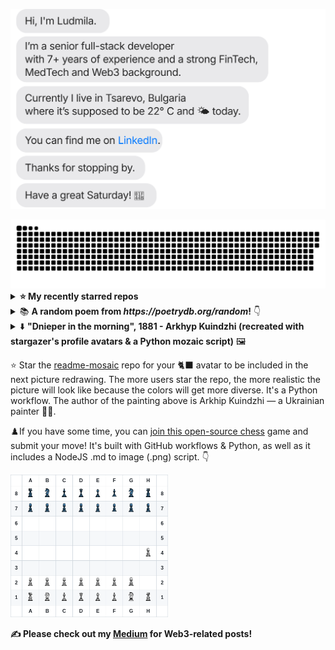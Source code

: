[![](https://raw.githubusercontent.com/milaabl/milaabl/main/chat.svg)](https://www.linkedin.com/in/ludmila-a-dev/)

<!-- https://github.com/milaabl/milaabl/assets/86361434/c35b0e6f-acf0-435e-920d-b90faa4788ad -->

<img alt="Snake eating my contributions for breakfast🧉" src="https://raw.githubusercontent.com/milaabl/milaabl-readme/preview/github-contribution-grid-snake.svg" />

<details>
<summary>
  <strong>⭐ My recently starred repos </strong>
</summary>
  
<!-- Starred repos start -->
| Name | Url | Stars | Description |
| --- | --- |  --- |  --- |
| Xunzhuo/Xunzhuo|https://github.com/Xunzhuo/Xunzhuo|36|About me|
| zcaceres/interview-prep|https://github.com/zcaceres/interview-prep|1|algos, data structures etc.|
| zcaceres/snoop|https://github.com/zcaceres/snoop|3|Like grep or ack... for the DOM|
| zcaceres/zcaceres|https://github.com/zcaceres/zcaceres|2|Super secret Github profile README thing|
| zcaceres/dotfiles|https://github.com/zcaceres/dotfiles|2|System setup w/dotfiles, tools, and apps automated with Ansible. Forever a WIP.|
| glitch-txs/walletconnect-cafe|https://github.com/glitch-txs/walletconnect-cafe|2|Ethereum-provider implementation with Cafe (global state manager)|
| glitch-txs/metamask-csp-firefox|https://github.com/glitch-txs/metamask-csp-firefox|3|MetaMask is blocked by Firefox when using CSP|
| glitch-txs/next-auth|https://github.com/glitch-txs/next-auth|1|Authentication for the Web.|
| michaelsbradleyjr/nim-notcurses|https://github.com/michaelsbradleyjr/nim-notcurses|25|Nim wrapper for Notcurses: blingful TUIs and character graphics|
| arianXdev/hardhat-jest|https://github.com/arianXdev/hardhat-jest|10|A Hardhat plugin that allows you to use Jest easily!|
| przemek890/Gender_prediction|https://github.com/przemek890/Gender_prediction|4|An application that utilizes camera input to predict a person's gender using a convolutional layer in PyTorch.|
| pieralukasz/pixel-recruitment-task|https://github.com/pieralukasz/pixel-recruitment-task|1|Zadanie rekrutacyjne Pixel Technology|
| SaraRasoulian/oop-solid-patterns|https://github.com/SaraRasoulian/oop-solid-patterns|14|💎  An educational repository for OOP, SOLID and Design Patterns|
| BogdanMFometescu/resume-builder|https://github.com/BogdanMFometescu/resume-builder|13|Django-based web application that allows users to create, update, and export professional resumes.|
| 0xMimir/Advance-CNN-LSTM-Model-for-Cryptocurrency-Forecasting|https://github.com/0xMimir/Advance-CNN-LSTM-Model-for-Cryptocurrency-Forecasting|6|CNN LSTM model used for predicting cryptocurrencies|
| b-hristov/b-hristov|https://github.com/b-hristov/b-hristov|1||
| CloverGit/CloverGit|https://github.com/CloverGit/CloverGit|7||
| TatevKaren/TatevKaren-data-science-portfolio|https://github.com/TatevKaren/TatevKaren-data-science-portfolio|56|Data Science Portfolio of Tatev Karen Aslanyan including Case Studies and Research Projects that I have completed that solve business problems or introduce new products. Case Study papers, codes, and additional resources are all included.|
| PiotrRut/elonmusk-twitter-notifier|https://github.com/PiotrRut/elonmusk-twitter-notifier|61|AI driven e-mail notifier for tweets mentioning stock from Elon Musk 📈|
| Vendicated/Vencord|https://github.com/Vendicated/Vencord|6375|The cutest Discord client mod|
| yeoman/yo|https://github.com/yeoman/yo|3784|CLI tool for running Yeoman generators|
| matter-labs/zksync-era|https://github.com/matter-labs/zksync-era|2815|zkSync era|
| 0age/create2crunch|https://github.com/0age/create2crunch|417|A Rust program for finding salts that create gas-efficient Ethereum addresses via CREATE2.|
| joshstevens19/ethereum-multicall|https://github.com/joshstevens19/ethereum-multicall|330|Ability to call many ethereum constant function calls in 1 JSONRPC request|
| threshold-network/token-dashboard|https://github.com/threshold-network/token-dashboard|21||
| LimeChain/mongoose-immutable-plugin|https://github.com/LimeChain/mongoose-immutable-plugin|2|Mongoose plugin guarding fields from modifications|
| ankitects/anki|https://github.com/ankitects/anki|17034|Anki's shared backend and web components, and the Qt frontend|
| lightningnetwork/lnd|https://github.com/lightningnetwork/lnd|7446|Lightning Network Daemon ⚡️|
| CoNarrative/mongo-immutable|https://github.com/CoNarrative/mongo-immutable|10|Immutable MongoDB.|
| lightningdevkit/rust-lightning|https://github.com/lightningdevkit/rust-lightning|1076|A highly modular Bitcoin Lightning library written in Rust. It's rust-lightning, not Rusty's Lightning!|

<!-- Starred repos end -->

</details>

<details>
  <summary>📚 <strong>A random poem from <em>https://poetrydb.org/random</em>!</strong> 👇 </summary>

<!-- Start poem -->
# 💮 The Canterbury Tales. The Sompnour's Tale. by *Geoffrey Chaucer*

<p>
    THE PROLOGUE.<br/><br/>The Sompnour in his stirrups high he stood,<br/>Upon this Friar his hearte was so wood,<br/>That like an aspen leaf he quoke for ire:<br/>"Lordings," quoth he, "but one thing I desire;<br/>I you beseech, that of your courtesy,<br/>Since ye have heard this false Friar lie,<br/>As suffer me I may my tale tell<br/>This Friar boasteth that he knoweth hell,<br/>And, God it wot, that is but little wonder,<br/>Friars and fiends be but little asunder.<br/>For, pardie, ye have often time heard tell,<br/>How that a friar ravish'd was to hell<br/>In spirit ones by a visioun,<br/>And, as an angel led him up and down,<br/>To shew him all the paines that there were,<br/>In all the place saw he not a frere;<br/>Of other folk he saw enough in woe.<br/>Unto the angel spake the friar tho;<br/>'Now, Sir,' quoth he, 'have friars such a grace,<br/>That none of them shall come into this place?'<br/>'Yes' quoth the angel; 'many a millioun:'<br/>And unto Satanas he led him down.<br/>'And now hath Satanas,' said he, 'a tail<br/>Broader than of a carrack is the sail.<br/>Hold up thy tail, thou Satanas,' quoth he,<br/>'Shew forth thine erse, and let the friar see<br/>Where is the nest of friars in this place.'<br/>And less than half a furlong way of space<br/>Right so as bees swarmen out of a hive,<br/>Out of the devil's erse there gan to drive<br/>A twenty thousand friars on a rout.<br/>And throughout hell they swarmed all about,<br/>And came again, as fast as they may gon,<br/>And in his erse they creeped every one:<br/>He clapt his tail again, and lay full still.<br/>This friar, when he looked had his fill<br/>Upon the torments of that sorry place,<br/>His spirit God restored of his grace<br/>Into his body again, and he awoke;<br/>But natheless for feare yet he quoke,<br/>So was the devil's erse aye in his mind;<br/>That is his heritage, of very kind<br/>God save you alle, save this cursed Frere;<br/>My prologue will I end in this mannere.<br/><br/>THE TALE.<br/><br/>Lordings, there is in Yorkshire, as I guess,<br/>A marshy country called Holderness,<br/>In which there went a limitour about<br/>To preach, and eke to beg, it is no doubt.<br/>And so befell that on a day this frere<br/>Had preached at a church in his mannere,<br/>And specially, above every thing,<br/>Excited he the people in his preaching<br/>To trentals,  and to give, for Godde's sake,<br/>Wherewith men mighte holy houses make,<br/>There as divine service is honour'd,<br/>Not there as it is wasted and devour'd,<br/>Nor where it needeth not for to be given,<br/>As to possessioners,  that may liven,<br/>Thanked be God, in wealth and abundance.<br/>"Trentals," said he, "deliver from penance<br/>Their friendes' soules, as well old as young,<br/>Yea, when that they be hastily y-sung, --<br/>Not for to hold a priest jolly and gay,<br/>He singeth not but one mass in a day.<br/>"Deliver out," quoth he, "anon the souls.<br/>Full hard it is, with flesh-hook or with owls<br/>To be y-clawed, or to burn or bake:<br/>Now speed you hastily, for Christe's sake."<br/>And when this friar had said all his intent,<br/>With qui cum patre forth his way he went,<br/>When folk in church had giv'n him what them lest;<br/>He went his way, no longer would he rest,<br/>With scrip and tipped staff, y-tucked high:<br/>In every house he gan to pore and pry,<br/>And begged meal and cheese, or elles corn.<br/>His fellow had a staff tipped with horn,<br/>A pair of tables all of ivory,<br/>And a pointel y-polish'd fetisly,<br/>And wrote alway the names, as he stood;<br/>Of all the folk that gave them any good,<br/>Askaunce that he woulde for them pray.<br/>"Give us a bushel wheat, or malt, or rey,<br/>A Godde's kichel, or a trip of cheese,<br/>Or elles what you list, we may not chese;<br/>A Godde's halfpenny,  or a mass penny;<br/>Or give us of your brawn, if ye have any;<br/>A dagon of your blanket, leve dame,<br/>Our sister dear, -- lo, here I write your name,--<br/>Bacon or beef, or such thing as ye find."<br/>A sturdy harlot went them aye behind,<br/>That was their hoste's man, and bare a sack,<br/>And what men gave them, laid it on his back<br/>And when that he was out at door, anon<br/>He planed away the names every one,<br/>That he before had written in his tables:<br/>He served them with nifles and with fables. --<br/><br/>"Nay, there thou liest, thou Sompnour," quoth the Frere.<br/>"Peace," quoth our Host, "for Christe's mother dear;<br/>Tell forth thy tale, and spare it not at all."<br/>"So thrive I," quoth this Sompnour, "so I shall." --<br/><br/>So long he went from house to house, till he<br/>Came to a house, where he was wont to be<br/>Refreshed more than in a hundred places<br/>Sick lay the husband man, whose that the place is,<br/>Bed-rid upon a couche low he lay:<br/>"Deus hic," quoth he; "O Thomas friend, good day,"<br/>Said this friar, all courteously and soft.<br/>"Thomas," quoth he, "God yield it you, full oft<br/>Have I upon this bench fared full well,<br/>Here have I eaten many a merry meal."<br/>And from the bench he drove away the cat,<br/>And laid adown his potent and his hat,<br/>And eke his scrip, and sat himself adown:<br/>His fellow was y-walked into town<br/>Forth with his knave, into that hostelry<br/>Where as he shope him that night to lie.<br/><br/>"O deare master," quoth this sicke man,<br/>"How have ye fared since that March began?<br/>I saw you not this fortenight and more."<br/>"God wot," quoth he, "labour'd have I full sore;<br/>And specially for thy salvation<br/>Have I said many a precious orison,<br/>And for mine other friendes, God them bless.<br/>I have this day been at your church at mess,<br/>And said sermon after my simple wit,<br/>Not all after the text of Holy Writ;<br/>For it is hard to you, as I suppose,<br/>And therefore will I teach you aye the glose.<br/>Glosing is a full glorious thing certain,<br/>For letter slayeth, as we clerkes sayn.<br/>There have I taught them to be charitable,<br/>And spend their good where it is reasonable.<br/>And there I saw our dame; where is she?"<br/>"Yonder I trow that in the yard she be,"<br/>Saide this man; "and she will come anon."<br/>"Hey master, welcome be ye by Saint John,"<br/>Saide this wife; "how fare ye heartily?"<br/><br/>This friar riseth up full courteously,<br/>And her embraceth in his armes narrow,<br/>And kiss'th her sweet, and chirketh as a sparrow<br/>With his lippes: "Dame," quoth he, "right well,<br/>As he that is your servant every deal.<br/>Thanked be God, that gave you soul and life,<br/>Yet saw I not this day so fair a wife<br/>In all the churche, God so save me,"<br/>"Yea, God amend defaultes, Sir," quoth she;<br/>"Algates welcome be ye, by my fay."<br/>"Grand mercy, Dame; that have I found alway.<br/>But of your greate goodness, by your leave,<br/>I woulde pray you that ye not you grieve,<br/>I will with Thomas speak a little throw:<br/>These curates be so negligent and slow<br/>To grope tenderly a conscience.<br/>In shrift and preaching is my diligence<br/>And study in Peter's wordes and in Paul's;<br/>I walk and fishe Christian menne's souls,<br/>To yield our Lord Jesus his proper rent;<br/>To spread his word is alle mine intent."<br/>"Now by your faith, O deare Sir," quoth she,<br/>"Chide him right well, for sainte charity.<br/>He is aye angry as is a pismire,<br/>Though that he have all that he can desire,<br/>Though I him wrie at night, and make him warm,<br/>And ov'r him lay my leg and eke mine arm,<br/>He groaneth as our boar that lies in sty:<br/>Other disport of him right none have I,<br/>I may not please him in no manner case."<br/>"O Thomas, je vous dis, Thomas, Thomas,<br/>This maketh the fiend, this must be amended.<br/>Ire is a thing that high God hath defended,<br/>And thereof will I speak a word or two."<br/>"Now, master," quoth the wife, "ere that I go,<br/>What will ye dine? I will go thereabout."<br/>"Now, Dame," quoth he, "je vous dis sans doute,<br/>Had I not of a capon but the liver,<br/>And of your white bread not but a shiver,<br/>And after that a roasted pigge's head,<br/>(But I would that for me no beast were dead,)<br/>Then had I with you homely suffisance.<br/>I am a man of little sustenance.<br/>My spirit hath its fost'ring in the Bible.<br/>My body is aye so ready and penible<br/>To wake, that my stomach is destroy'd.<br/>I pray you, Dame, that ye be not annoy'd,<br/>Though I so friendly you my counsel shew;<br/>By God, I would have told it but to few."<br/>"Now, Sir," quoth she, "but one word ere I go;<br/>My child is dead within these weeke's two,<br/>Soon after that ye went out of this town."<br/><br/>"His death saw I by revelatioun,"<br/>Said this friar, "at home in our dortour.<br/>I dare well say, that less than half an hour<br/>Mter his death, I saw him borne to bliss<br/>In mine vision, so God me wiss.<br/>So did our sexton, and our fermerere,<br/>That have been true friars fifty year, --<br/>They may now, God be thanked of his love,<br/>Make their jubilee, and walk above.<br/>And up I rose, and all our convent eke,<br/>With many a teare trilling on my cheek,<br/>Withoute noise or clattering of bells,<br/>Te Deum was our song, and nothing else,<br/>Save that to Christ I bade an orison,<br/>Thanking him of my revelation.<br/>For, Sir and Dame, truste me right well,<br/>Our orisons be more effectuel,<br/>And more we see of Christe's secret things,<br/>Than borel folk, although that they be kings.<br/>We live in povert', and in abstinence,<br/>And borel folk in riches and dispence<br/>Of meat and drink, and in their foul delight.<br/>We have this worlde's lust all in despight<br/>Lazar and Dives lived diversely,<br/>And diverse guerdon hadde they thereby.<br/>Whoso will pray, he must fast and be clean,<br/>And fat his soul, and keep his body lean<br/>We fare as saith th' apostle; cloth and food<br/>Suffice us, although they be not full good.<br/>The cleanness and the fasting of us freres<br/>Maketh that Christ accepteth our prayeres.<br/>Lo, Moses forty days and forty night<br/>Fasted, ere that the high God full of might<br/>Spake with him in the mountain of Sinai:<br/>With empty womb of fasting many a day<br/>Received he the lawe, that was writ<br/>With Godde's finger; and Eli, well ye wit,<br/>In Mount Horeb, ere he had any speech<br/>With highe God, that is our live's leech,<br/>He fasted long, and was in contemplance.<br/>Aaron, that had the temple in governance,<br/>And eke the other priestes every one,<br/>Into the temple when they shoulde gon<br/>To praye for the people, and do service,<br/>They woulde drinken in no manner wise<br/>No drinke, which that might them drunken make,<br/>But there in abstinence pray and wake,<br/>Lest that they died: take heed what I say --<br/>But they be sober that for the people pray --<br/>Ware that, I say -- no more: for it sufficeth.<br/>Our Lord Jesus, as Holy Writ deviseth,<br/>Gave us example of fasting and prayeres:<br/>Therefore we mendicants, we sely freres,<br/>Be wedded to povert' and continence,<br/>To charity, humbless, and abstinence,<br/>To persecution for righteousness,<br/>To weeping, misericorde, and to cleanness.<br/>And therefore may ye see that our prayeres<br/>(I speak of us, we mendicants, we freres),<br/>Be to the highe God more acceptable<br/>Than youres, with your feastes at your table.<br/>From Paradise first, if I shall not lie,<br/>Was man out chased for his gluttony,<br/>And chaste was man in Paradise certain.<br/>But hark now, Thomas, what I shall thee sayn;<br/>I have no text of it, as I suppose,<br/>But I shall find it in a manner glose;<br/>That specially our sweet Lord Jesus<br/>Spake this of friars, when he saide thus,<br/>'Blessed be they that poor in spirit be'<br/>And so forth all the gospel may ye see,<br/>Whether it be liker our profession,<br/>Or theirs that swimmen in possession;<br/>Fy on their pomp, and on their gluttony,<br/>And on their lewedness!  I them defy.<br/>Me thinketh they be like Jovinian,<br/>Fat as a whale, and walking as a swan;<br/>All vinolent as bottle in the spence;<br/>Their prayer is of full great reverence;<br/>When they for soules say the Psalm of David,<br/>Lo, 'Buf' they say, Cor meum eructavit.<br/>Who follow Christe's gospel and his lore<br/>But we, that humble be, and chaste, and pore,<br/>Workers of Godde's word, not auditours?<br/>Therefore right as a hawk upon a sours<br/>Up springs into the air, right so prayeres<br/>Of charitable and chaste busy freres<br/>Make their sours to Godde's eares two.<br/>Thomas, Thomas, so may I ride or go,<br/>And by that lord that called is Saint Ive,<br/>N'ere thou our brother, shouldest thou not thrive;<br/>In our chapiter pray we day and night<br/>To Christ, that he thee sende health and might,<br/>Thy body for to wielde hastily.<br/><br/>"God wot," quoth he, "nothing thereof feel I;<br/>So help me Christ, as I in fewe years<br/>Have spended upon divers manner freres<br/>Full many a pound, yet fare I ne'er the bet;<br/>Certain my good have I almost beset:<br/>Farewell my gold, for it is all ago."<br/>The friar answer'd, "O Thomas, dost thou so?<br/>What needest thou diverse friars to seech?<br/>What needeth him that hath a perfect leech,<br/>To seeken other leeches in the town?<br/>Your inconstance is your confusioun.<br/>Hold ye then me, or elles our convent,<br/>To praye for you insufficient?<br/>Thomas, that jape it is not worth a mite;<br/>Your malady is for we have too lite.<br/>Ah, give that convent half a quarter oats;<br/>And give that convent four and twenty groats;<br/>And give that friar a penny, and let him go!<br/>Nay, nay, Thomas, it may no thing be so.<br/>What is a farthing worth parted on twelve?<br/>Lo, each thing that is oned in himselve<br/>Is more strong than when it is y-scatter'd.<br/>Thomas, of me thou shalt not be y-flatter'd,<br/>Thou wouldest have our labour all for nought.<br/>The highe God, that all this world hath wrought,<br/>Saith, that the workman worthy is his hire<br/>Thomas, nought of your treasure I desire<br/>As for myself, but that all our convent<br/>To pray for you is aye so diligent:<br/>And for to builde Christe's owen church.<br/>Thomas, if ye will learne for to wirch,<br/>Of building up of churches may ye find<br/>If it be good, in Thomas' life of Ind.<br/>Ye lie here full of anger and of ire,<br/>With which the devil sets your heart on fire,<br/>And chide here this holy innocent<br/>Your wife, that is so meek and patient.<br/>And therefore trow me, Thomas, if thee lest,<br/>Ne strive not with thy wife, as for the best.<br/>And bear this word away now, by thy faith,<br/>Touching such thing, lo, what the wise man saith:<br/>'Within thy house be thou no lion;<br/>To thy subjects do none oppression;<br/>Nor make thou thine acquaintance for to flee.'<br/>And yet, Thomas, eftsoones charge I thee,<br/>Beware from ire that in thy bosom sleeps,<br/>Ware from the serpent, that so slily creeps<br/>Under the grass, and stingeth subtilly.<br/>Beware, my son, and hearken patiently,<br/>That twenty thousand men have lost their lives<br/>For striving with their lemans and their wives.<br/>Now since ye have so holy and meek a wife,<br/>What needeth you, Thomas, to make strife?<br/>There is, y-wis, no serpent so cruel,<br/>When men tread on his tail nor half so fell,<br/>As woman is, when she hath caught an ire;<br/>Very vengeance is then all her desire.<br/>Ire is a sin, one of the greate seven,<br/>Abominable to the God of heaven,<br/>And to himself it is destruction.<br/>This every lewed vicar and parson<br/>Can say, how ire engenders homicide;<br/>Ire is in sooth th' executor of pride.<br/>I could of ire you say so muche sorrow,<br/>My tale shoulde last until to-morrow.<br/>And therefore pray I God both day and ight,<br/>An irous man God send him little might.<br/>It is great harm, and certes great pity<br/>To set an irous man in high degree.<br/><br/>"Whilom there was an irous potestate,<br/>As saith Senec, that during his estate<br/>Upon a day out rode knightes two;<br/>And, as fortune would that it were so,<br/>The one of them came home, the other not.<br/>Anon the knight before the judge is brought,<br/>That saide thus; 'Thou hast thy fellow slain,<br/>For which I doom thee to the death certain.'<br/>And to another knight commanded he;<br/>'Go, lead him to the death, I charge thee.'<br/>And happened, as they went by the way<br/>Toward the place where as he should dey,<br/>The knight came, which men weened had been dead<br/>Then thoughte they it was the beste rede<br/>To lead them both unto the judge again.<br/>They saide, 'Lord, the knight hath not y-slain<br/>His fellow; here he standeth whole alive.'<br/>'Ye shall be dead,' quoth he, 'so may I thrive,<br/>That is to say, both one, and two, and three.'<br/>And to the firste knight right thus spake he:<br/>'I damned thee, thou must algate be dead:<br/>And thou also must needes lose thine head,<br/>For thou the cause art why thy fellow dieth.'<br/>And to the thirde knight right thus he sayeth,<br/>'Thou hast not done that I commanded thee.'<br/>And thus he did do slay them alle three.<br/><br/>Irous Cambyses was eke dronkelew,<br/>And aye delighted him to be a shrew.<br/>And so befell, a lord of his meinie,<br/>That loved virtuous morality,<br/>Said on a day betwixt them two right thus:<br/>'A lord is lost, if he be vicious.<br/>[An irous man is like a frantic beast,<br/>In which there is of wisdom none arrest;]<br/>And drunkenness is eke a foul record<br/>Of any man, and namely of a lord.<br/>There is full many an eye and many an ear<br/>Awaiting on a lord, he knows not where.<br/>For Godde's love, drink more attemperly:<br/>Wine maketh man to lose wretchedly<br/>His mind, and eke his limbes every one.'<br/>'The reverse shalt thou see,' quoth he, 'anon,<br/>And prove it by thine own experience,<br/>That wine doth to folk no such offence.<br/>There is no wine bereaveth me my might<br/>Of hand, nor foot, nor of mine eyen sight.'<br/>And for despite he dranke muche more<br/>A hundred part than he had done before,<br/>And right anon this cursed irous wretch<br/>This knighte's sone let before him fetch,<br/>Commanding him he should before him stand:<br/>And suddenly he took his bow in hand,<br/>And up the string he pulled to his ear,<br/>And with an arrow slew the child right there.<br/>'Now whether have I a sicker hand or non?'<br/>Quoth he; 'Is all my might and mind agone?<br/>Hath wine bereaved me mine eyen sight?'<br/>Why should I tell the answer of the knight?<br/>His son was slain, there is no more to say.<br/>Beware therefore with lordes how ye play,<br/>Sing placebo; and I shall if I can,<br/>But if it be unto a poore man:<br/>To a poor man men should his vices tell,<br/>But not t' a lord, though he should go to hell.<br/>Lo, irous Cyrus, thilke Persian,<br/>How he destroy'd the river of Gisen,<br/>For that a horse of his was drowned therein,<br/>When that he wente Babylon to win:<br/>He made that the river was so small,<br/>That women mighte wade it over all.<br/>Lo, what said he, that so well teache can,<br/>'Be thou no fellow to an irous man,<br/>Nor with no wood man walke by the way,<br/>Lest thee repent;' I will no farther say.<br/><br/>"Now, Thomas, leve brother, leave thine ire,<br/>Thou shalt me find as just as is as squire;<br/>Hold not the devil's knife aye at thine heaat;<br/>Thine anger doth thee all too sore smart;<br/>But shew to me all thy confession."<br/>"Nay," quoth the sicke man, "by Saint Simon<br/>I have been shriven this day of my curate;<br/>I have him told all wholly mine estate.<br/>Needeth no more to speak of it, saith he,<br/>But if me list of mine humility."<br/>"Give me then of thy good to make our cloister,"<br/>Quoth he, "for many a mussel and many an oyster,<br/>When other men have been full well at ease,<br/>Hath been our food, our cloister for to rese:<br/>And yet, God wot, unneth the foundement<br/>Performed is, nor of our pavement<br/>Is not a tile yet within our wones:<br/>By God, we owe forty pound for stones.<br/>Now help, Thomas, for him that harrow'd hell,<br/>For elles must we oure bookes sell,<br/>And if ye lack our predication,<br/>Then goes this world all to destruction.<br/>For whoso from this world would us bereave,<br/>So God me save, Thomas, by your leave,<br/>He would bereave out of this world the sun<br/>For who can teach and worken as we conne?<br/>And that is not of little time (quoth he),<br/>But since Elijah was, and Elisee,<br/>Have friars been, that find I of record,<br/>In charity, y-thanked be our Lord.<br/>Now, Thomas, help for sainte charity."<br/>And down anon he set him on his knee,<br/>The sick man waxed well-nigh wood for ire,<br/>He woulde that the friar had been a-fire<br/>With his false dissimulation.<br/>"Such thing as is in my possession,"<br/>Quoth he, "that may I give you and none other:<br/>Ye say me thus, how that I am your brother."<br/>"Yea, certes," quoth this friar, "yea, truste well;<br/>I took our Dame the letter of our seal"<br/>"Now well," quoth he, "and somewhat shall I give<br/>Unto your holy convent while I live;<br/>And in thine hand thou shalt it have anon,<br/>On this condition, and other none,<br/>That thou depart it so, my deare brother,<br/>That every friar have as much as other:<br/>This shalt thou swear on thy profession,<br/>Withoute fraud or cavillation."<br/>"I swear it," quoth the friar, "upon my faith."<br/>And therewithal his hand in his he lay'th;<br/>"Lo here my faith, in me shall be no lack."<br/>"Then put thine hand adown right by my back,"<br/>Saide this man, "and grope well behind,<br/>Beneath my buttock, there thou shalt find<br/>A thing, that I have hid in privity."<br/>"Ah," thought this friar, "that shall go with me."<br/>And down his hand he launched to the clift,<br/>In hope for to finde there a gift.<br/>And when this sicke man felte this frere<br/>About his taile groping there and here,<br/>Amid his hand he let the friar a fart;<br/>There is no capel drawing in a cart,<br/>That might have let a fart of such a soun'.<br/>The friar up start, as doth a wood lioun:<br/>"Ah, false churl," quoth he, "for Godde's bones,<br/>This hast thou in despite done for the nones:<br/>Thou shalt abie this fart, if that I may."<br/>His meinie, which that heard of this affray,<br/>Came leaping in, and chased out the frere,<br/>And forth he went with a full angry cheer<br/>And fetch'd his fellow, there as lay his store:<br/>He looked as it were a wilde boar,<br/>And grounde with his teeth, so was he wroth.<br/>A sturdy pace down to the court he go'th,<br/>Where as there wonn'd a man of great honour,<br/>To whom that he was always confessour:<br/>This worthy man was lord of that village.<br/>This friar came, as he were in a rage,<br/>Where as this lord sat eating at his board:<br/>Unnethes might the friar speak one word,<br/>Till at the last he saide, "God you see."<br/><br/>This lord gan look, and said, "Ben'dicite!<br/>What? Friar John, what manner world is this?<br/>I see well that there something is amiss;<br/>Ye look as though the wood were full of thieves.<br/>Sit down anon, and tell me what your grieve is,<br/>And it shall be amended, if I may."<br/>"I have," quoth he, "had a despite to-day,<br/>God yielde you, adown in your village,<br/>That in this world is none so poor a page,<br/>That would not have abominatioun<br/>Of that I have received in your town:<br/>And yet ne grieveth me nothing so sore,<br/>As that the olde churl, with lockes hoar,<br/>Blasphemed hath our holy convent eke."<br/>"Now, master," quoth this lord, "I you beseek" --<br/>"No master, Sir," quoth he, "but servitour,<br/>Though I have had in schoole that honour.<br/>God liketh not, that men us Rabbi call<br/>Neither in market, nor in your large hall."<br/>"No force," quoth he; "but tell me all your grief."<br/>Sir," quoth this friar, "an odious mischief<br/>This day betid is to mine order and me,<br/>And so par consequence to each degree<br/>Of holy churche, God amend it soon."<br/>"Sir," quoth the lord, "ye know what is to doon:<br/>Distemp'r you not, ye be my confessour.<br/>Ye be the salt of th' earth, and the savour;<br/>For Godde's love your patience now hold;<br/>Tell me your grief." And he anon him told<br/>As ye have heard before, ye know well what.<br/>The lady of the house aye stiller sat,<br/>Till she had hearde what the friar said,<br/>"Hey, Godde's mother;" quoth she, "blissful maid,<br/>Is there ought elles? tell me faithfully."<br/>"Madame," quoth he, "how thinketh you thereby?"<br/>"How thinketh me?" quoth she; "so God me speed,<br/>I say, a churl hath done a churlish deed,<br/>What should I say? God let him never the;<br/>His sicke head is full of vanity;<br/>I hold him in a manner phrenesy."<br/>"Madame," quoth he, "by God, I shall not lie,<br/>But I in other wise may be awreke,<br/>I shall defame him ov'r all there I speak;<br/>This false blasphemour, that charged me<br/>To parte that will not departed be,<br/>To every man alike, with mischance."<br/><br/>The lord sat still, as he were in a trance,<br/>And in his heart he rolled up and down,<br/>"How had this churl imaginatioun<br/>To shewe such a problem to the frere.<br/>Never ere now heard I of such mattere;<br/>I trow the Devil put it in his mind.<br/>In all arsmetrik shall there no man find,<br/>Before this day, of such a question.<br/>Who shoulde make a demonstration,<br/>That every man should have alike his part<br/>As of the sound and savour of a fart?<br/>O nice proude churl, I shrew his face.<br/>Lo, Sires," quoth the lord, "with harde grace,<br/>Who ever heard of such a thing ere now?<br/>To every man alike? tell me how.<br/>It is impossible, it may not be.<br/>Hey nice churl, God let him never the.<br/>The rumbling of a fart, and every soun',<br/>Is but of air reverberatioun,<br/>And ever wasteth lite and lite away;<br/>There is no man can deemen, by my fay,<br/>If that it were departed equally.<br/>What? lo, my churl, lo yet how shrewedly<br/>Unto my confessour to-day he spake;<br/>I hold him certain a demoniac.<br/>Now eat your meat, and let the churl go play,<br/>Let him go hang himself a devil way!"<br/><br/>Now stood the lorde's squier at the board,<br/>That carv'd his meat, and hearde word by word<br/>Of all this thing, which that I have you said.<br/>"My lord," quoth he, "be ye not evil paid,<br/>I coulde telle, for a gowne-cloth,<br/>To you, Sir Friar, so that ye be not wrot,<br/>How that this fart should even dealed be<br/>Among your convent, if it liked thee."<br/>"Tell," quoth the lord, "and thou shalt have anon<br/>A gowne-cloth, by God and by Saint John."<br/>"My lord," quoth he, "when that the weather is fair,<br/>Withoute wind, or perturbing of air,<br/>Let bring a cart-wheel here into this hall,<br/>But looke that it have its spokes all;<br/>Twelve spokes hath a cart-wheel commonly;<br/>And bring me then twelve friars, know ye why?<br/>For thirteen is a convent as I guess;<br/>Your confessor here, for his worthiness,<br/>Shall perform up the number of his convent.<br/>Then shall they kneel adown by one assent,<br/>And to each spoke's end, in this mannere,<br/>Full sadly lay his nose shall a frere;<br/>Your noble confessor there, God him save,<br/>Shall hold his nose upright under the nave.<br/>Then shall this churl, with belly stiff and tought<br/>As any tabour, hither be y-brought;<br/>And set him on the wheel right of this cart<br/>Upon the nave, and make him let a fart,<br/>And ye shall see, on peril of my life,<br/>By very proof that is demonstrative,<br/>That equally the sound of it will wend,<br/>And eke the stink, unto the spokes' end,<br/>Save that this worthy man, your confessour'<br/>(Because he is a man of great honour),<br/>Shall have the firste fruit, as reason is;<br/>The noble usage of friars yet it is,<br/>The worthy men of them shall first be served,<br/>And certainly he hath it well deserved;<br/>He hath to-day taught us so muche good<br/>With preaching in the pulpit where he stood,<br/>That I may vouchesafe, I say for me,<br/>He had the firste smell of fartes three;<br/>And so would all his brethren hardily;<br/>He beareth him so fair and holily."<br/><br/>The lord, the lady, and each man, save the frere,<br/>Saide, that Jankin spake in this mattere<br/>As well as Euclid, or as Ptolemy.<br/>Touching the churl, they said that subtilty<br/>And high wit made him speaken as he spake;<br/>He is no fool, nor no demoniac.<br/>And Jankin hath y-won a newe gown;<br/>My tale is done, we are almost at town.
</p>

***
<!-- End poem -->
</details>

<details>
<summary>
  ⬇️ <strong>"Dnieper in the morning", 1881 - Arkhyp Kuindzhi (recreated with stargazer's profile avatars & a Python mozaic script)</strong> 🖼️
</summary>

<img width="49%" src="https://raw.githubusercontent.com/milaabl/readme-mosaic/main/data/input.jpg" alt="Original picture"/>
<img width="49%" src="https://raw.githubusercontent.com/milaabl/readme-mosaic/main/data/output.jpg" alt="Output picture"/>
<img width="70%" src="https://raw.githubusercontent.com/milaabl/readme-mosaic/main/data/output.gif" alt="Output GIF"/>
</details>

⭐ Star the [readme-mosaic](https://github.com/milaabl/readme-mosaic) repo for your 🐈‍⬛ avatar to be included in the next picture redrawing. The more users star the repo, the more realistic the picture will look like because the colors will get more diverse. It's a Python workflow. The author of the painting above is Arkhip Kuindzhi — a Ukrainian painter 💙💛.

♟️If you have some time, you can [join this open-source chess](https://github.com/milaabl/readme-chess) game and submit your move! It's built with GitHub workflows & Python, as well as it includes a NodeJS .md to image (.png) script. 👇

<a href="https://github.com/milaabl/readme-chess/blob/master/README.md"><img src="https://raw.githubusercontent.com/milaabl/readme-chess/master/chess.png" alt="README chess dynamic game preview" width="50%" /></a>

<strong>✍️ Please check out my <a href="https://medium.com/@milaabl2405">Medium</a> for Web3-related posts!</strong>
